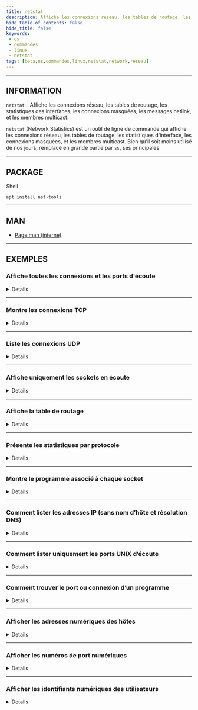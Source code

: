 ```yaml
---
title: netstat
description: Affiche les connexions réseau, les tables de routage, les statistiques des interfaces, les connexions masquées, les messages netlink, et les membres multicast.
hide_table_of_contents: false
hide_title: false
keywords:
 - os
 - commandes
 - linux
 - netstat
tags: [beta,os,commandes,linux,netstat,network,reseau]
---
```


----

## INFORMATION

`netstat` - Affiche les connexions réseau, les tables de routage, les statistiques des interfaces, les connexions masquées, les messages netlink, et les membres multicast.

`netstat` (Network Statistics) est un outil de ligne de commande qui affiche les connexions réseau, les tables de routage, les statistiques d'interface, les connexions masquées, et les membres multicast. Bien qu'il soit moins utilisé de nos jours, remplacé en grande partie par `ss`, ses principales

----

## PACKAGE

<span class="code_language">Shell</span>

```shell
apt install net-tools
```

----

## MAN

- [Page man (interne)](man/cmd_netstat_man)

----

## EXEMPLES

### Affiche toutes les connexions et les ports d'écoute

<details>

<span class="code_language">Shell</span>

```shell
netstat -a
```

</details>

----

### Montre les connexions TCP

<details>

<span class="code_language">Shell</span>

```shell
netstat -t
```

</details>

----

### Liste les connexions UDP

<details>

<span class="code_language">Shell</span>

```shell
netstat -u
```

</details>

----

### Affiche uniquement les sockets en écoute

<details>

<span class="code_language">Shell</span>

```shell
netstat -l
```

</details>

----

### Affiche la table de routage

<details>

<span class="code_language">Shell</span>

```shell
netstat -r
```

</details>

----

### Présente les statistiques par protocole

<details>

<span class="code_language">Shell</span>

```shell
netstat -s
```

<span class="code_language">Sortie</span>

```text
Ip:
    Forwarding: 2
    452326 total packets received
    0 forwarded
    0 incoming packets discarded
    450133 incoming packets delivered
    450862 requests sent out
Icmp:
    0 ICMP messages received
    0 input ICMP message failed
    ICMP input histogram:
    0 ICMP messages sent
    0 ICMP messages failed
    ICMP output histogram:
Tcp:
    825 active connection openings
    210 passive connection openings
    0 failed connection attempts
    2 connection resets received
    6 connections established
    446372 segments received
    447787 segments sent out
    35 segments retransmitted
    0 bad segments received
    769 resets sent
Udp:
    3244 packets received
    0 packets to unknown port received
    0 packet receive errors
    3244 packets sent
    0 receive buffer errors
    0 send buffer errors
    IgnoredMulti: 517
UdpLite:
TcpExt:
    227 TCP sockets finished time wait in fast timer
    24530 delayed acks sent
    9 delayed acks further delayed because of locked socket
    Quick ack mode was activated 1 times
    197473 packet headers predicted
    11846 acknowledgments not containing data payload received
    249728 predicted acknowledgments
    TCPSackRecovery: 1
    TCPDSACKUndo: 1
    TCPLostRetransmit: 21
    1 fast retransmits
    TCPTimeouts: 31
    TCPLossProbes: 3
    TCPBacklogCoalesce: 19
    TCPDSACKOldSent: 1
    TCPDSACKRecv: 1
    383 connections reset due to unexpected data
    4 connections reset due to early user close
    TCPSackShiftFallback: 1
    TCPRcvCoalesce: 2173
    TCPOFOQueue: 1
    TCPSynRetrans: 13
    TCPOrigDataSent: 282484
    TCPHystartTrainDetect: 4
    TCPHystartTrainCwnd: 72
    TCPKeepAlive: 8
    TCPDelivered: 283274
    TcpTimeoutRehash: 31
    TCPDSACKRecvSegs: 1
IpExt:
    InBcastPkts: 517
    InOctets: 122770977
    OutOctets: 114833197
    InBcastOctets: 42580
    InNoECTPkts: 455578
Sctp:
    0 Current Associations
    0 Active Associations
    0 Passive Associations
    0 Number of Aborteds 
    0 Number of Graceful Terminations
    0 Number of Out of Blue packets
    0 Number of Packets with invalid Checksum
    0 Number of control chunks sent
    0 Number of ordered chunks sent
    0 Number of Unordered chunks sent
    0 Number of control chunks received
    0 Number of ordered chunks received
    0 Number of Unordered chunks received
    0 Number of messages fragmented
    0 Number of messages reassembled 
    0 Number of SCTP packets sent
    0 Number of SCTP packets received
```

</details>

----

### Montre le programme associé à chaque socket

<details>

<span class="code_language">Shell</span>

```shell
netstat -p
```

</details>

----

### Comment lister les adresses IP (sans nom d’hôte et résolution DNS)

<details>

<span class="code_language">Shell</span>

```shell
netstat -an
```

</details>

----

### Comment lister uniquement les ports UNIX d’écoute

<details>

<span class="code_language">Shell</span>

```shell
netstat -lx
```

</details>

----

### Comment trouver le port ou connexion d’un programme

<details>

<span class="code_language">Shell</span>

```shell
netstat -anp | grep "sshd"
```

</details>

----

### Afficher les adresses numériques des hôtes

<details>

<span class="code_language">Shell</span>

```shell
netstat --numeric-hosts
```

</details>

----

### Afficher les numéros de port numériques

<details>

<span class="code_language">Shell</span>

```shell
netstat --numeric-ports
```

</details>

----

### Afficher les identifiants numériques des utilisateurs

<details>

<span class="code_language">Shell</span>

```shell
netstat --numeric-users
```

</details>
